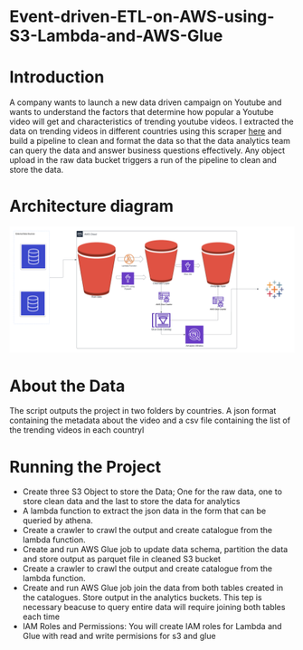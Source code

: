 # Event-driven-ETL-on-AWS-using-S3-Lambda-and-AWS-Glue
# Introduction
A company wants to launch a new data driven campaign on Youtube and wants to understand the factors that determine how popular a Youtube video will get and characteristics of trending youtube videos. I extracted the data on trending videos in different countries using this scraper [here](https://github.com/Ameenah21/Trending-YouTube-Scraper) and build a pipeline to clean and format the data so that the data analytics team can query the data and answer business questions effectively. Any object upload in the raw data bucket triggers a run of the pipeline to clean and store the data.
# Architecture diagram
![Architecture](https://github.com/Ameenah21/Event-driven-ETL-on-AWS-using-S3-Lambda-and-AWS-Glue/blob/main/images/ETL_on_AWS.png)
# About the Data
The script outputs the project in two folders by countries. A json format containing the metadata about the video and a csv file containing the list of the trending videos in each countryl
# Running the Project
- Create three S3 Object to store the Data; One for the raw data, one to store clean data and the last to store the data for analytics
- A lambda function to extract the json data in the form that can be queried by athena.
- Create a crawler to crawl the output and create catalogue from the lambda function.
- Create and run AWS Glue job to update data schema, partition the data and store output as parquet file in cleaned S3 bucket
- Create a crawler to crawl the output and create catalogue from the lambda function. 
-  Create and run AWS Glue job join the data from both tables created in the catalogues. Store output in the analytics buckets.
This tep is necessary beacuse to query entire data will require joining both tables each time
- IAM Roles and Permissions: You will create IAM roles for Lambda and Glue with read and write permisions for s3 and glue
